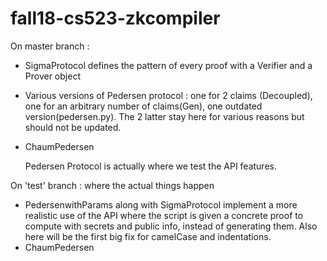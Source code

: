 # fall18-cs523-zkcompiler

On master branch : 

- SigmaProtocol defines the pattern of every proof with a Verifier and a Prover object
- Various versions of Pedersen protocol : one for 2 claims (Decoupled), one for an arbitrary number of claims(Gen), 
  one outdated version(pedersen.py). The 2 latter stay here for various reasons but should not be updated.
- ChaumPedersen
  
  Pedersen Protocol is actually where we test the API features. 
  
 On 'test' branch : where the actual things happen
 
 - PedersenwithParams along with SigmaProtocol implement a more realistic use of the API where the script is given
  a concrete proof to compute with secrets and public info, instead of generating them. Also here will be the first
  big fix for camelCase and indentations.
 - ChaumPedersen
  
